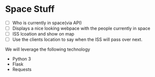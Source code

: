 # Space Stuff

- [ ] Who is currently in space(via API)
- [ ] Displays a nice looking webpace with the people currently in space
- [ ] ISS lcoation and show on map
- [ ] Use the clients location to say when the ISS will pass over next.

We will leverage the following technology
* Python 3
* Flask
* Requests



